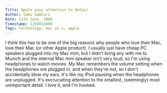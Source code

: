 ```yaml
---
Title: Apple pays attention to detail
Author: Sami Samhuri
Date: 11th June, 2006
Timestamp: 1150014600
Tags: technology, mac os x, apple
---
```


I think this has to be one of the big reasons why people who love their Mac, love their Mac (or other Apple product). I usually just have cheap PC speakers plugged into my Mac mini, but I didn't bring any with me to Munich and the internal Mac mini speaker isn't very loud, so I'm using headphones to watch movies. My Mac remembers the volume setting when the headphones ore plugged in, and when they're not, so I don't accidentally blow my ears. It's like my iPod pausing when the headphones are unplugged. It's excruciating attention to the smallest, (seemingly) most unimportant detail. I love it, and I'm hooked.

